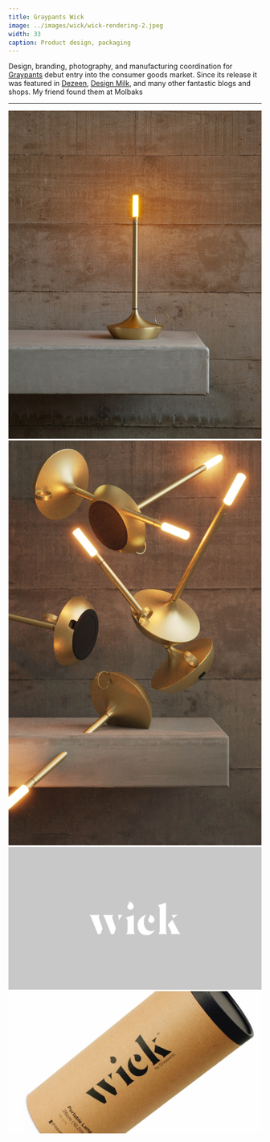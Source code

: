 ```yaml
---
title: Graypants Wick
image: ../images/wick/wick-rendering-2.jpeg
width: 33
caption: Product design, packaging
---
```


Design, branding, photography, and manufacturing coordination for [Graypants](https://graypants.com) debut entry into the consumer goods market. Since its release it was featured in [Dezeen](https://www.dezeen.com/2020/12/02/graypants-wick-lighting-dezeen-showroom/), [Design Milk](https://design-milk.com/our-favorite-candlelight-is-now-available-in-new-modern-shades/), and many other fantastic blogs and shops. My friend found them at Molbaks

***

![](../images/wick/wick-hearth.jpeg)
![](../images/wick/wick-rendering-2.jpeg)
![](../images/wick/wick-branding-1.jpeg)
![](../images/wick/wick-branding-2.jpeg)

